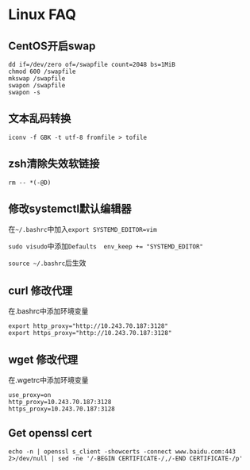 # Linux FAQ

## CentOS开启swap

```shell
dd if=/dev/zero of=/swapfile count=2048 bs=1MiB
chmod 600 /swapfile
mkswap /swapfile
swapon /swapfile
swapon -s
```

## 文本乱码转换

```shell
iconv -f GBK -t utf-8 fromfile > tofile
```

## zsh清除失效软链接

```shell
rm -- *(-@D)
```

## 修改systemctl默认编辑器

在`~/.bashrc`中加入`export SYSTEMD_EDITOR=vim`

`sudo visudo`中添加`Defaults  env_keep += "SYSTEMD_EDITOR"`

`source ~/.bashrc`后生效

## curl 修改代理

在.bashrc中添加环境变量

```
export http_proxy="http://10.243.70.187:3128"
export https_proxy="http://10.243.70.187:3128"
```

## wget 修改代理

在.wgetrc中添加环境变量

```
use_proxy=on
http_proxy=10.243.70.187:3128
https_proxy=10.243.70.187:3128
```

## Get openssl cert

`echo -n | openssl s_client -showcerts -connect www.baidu.com:443 2>/dev/null | sed -ne '/-BEGIN CERTIFICATE-/,/-END CERTIFICATE-/p'`
